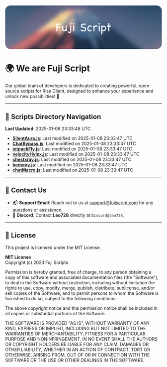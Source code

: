 ![Banner](.github/b.webp)

# 🌍 **We are Fuji Script**

Our global team of developers is dedicated to creating powerful, open-source scripts for Rise Client, designed to enhance your experience and unlock new possibilities! 🌟

---
<!-- SCRIPTS_NAVIGATION_START -->
## 📂 **Scripts Directory Navigation**

**Last Updated**: 2025-01-08 23:33:48 UTC

- **[SilentAura.js](scripts/SilentAura.js)**: Last modified on 2025-01-08 23:33:47 UTC
- **[ChatBypass.js](scripts/ChatBypass.js)**: Last modified on 2025-01-08 23:33:47 UTC
- **[jetpackFly.js](scripts/jetpackFly.js)**: Last modified on 2025-01-08 23:33:47 UTC
- **[velocityHylex.js](scripts/velocityHylex.js)**: Last modified on 2025-01-08 23:33:47 UTC
- **[chestxray.js](scripts/chestxray.js)**: Last modified on 2025-01-08 23:33:47 UTC
- **[bedxray.js](scripts/bedxray.js)**: Last modified on 2025-01-08 23:33:47 UTC
- **[chatMacro.js](scripts/chatMacro.js)**: Last modified on 2025-01-08 23:33:47 UTC

<!-- SCRIPTS_NAVIGATION_END -->

---

## 💬 **Contact Us**  
- 📬 **Support Email**: Reach out to us at [support@fujiscript.com](mailto:support@fujiscript.com) for any questions or assistance.  
- 💬 **Discord**: Contact **Leo728** directly at `Discord@leo728`.

---

## 📜 **License**

This project is licensed under the MIT License.  

**MIT License**  
Copyright (c) 2023 Fuji Scripts  

Permission is hereby granted, free of charge, to any person obtaining a copy of this software and associated documentation files (the "Software"), to deal in the Software without restriction, including without limitation the rights to use, copy, modify, merge, publish, distribute, sublicense, and/or sell copies of the Software, and to permit persons to whom the Software is furnished to do so, subject to the following conditions:  

The above copyright notice and this permission notice shall be included in all copies or substantial portions of the Software.  

THE SOFTWARE IS PROVIDED "AS IS", WITHOUT WARRANTY OF ANY KIND, EXPRESS OR IMPLIED, INCLUDING BUT NOT LIMITED TO THE WARRANTIES OF MERCHANTABILITY, FITNESS FOR A PARTICULAR PURPOSE AND NONINFRINGEMENT. IN NO EVENT SHALL THE AUTHORS OR COPYRIGHT HOLDERS BE LIABLE FOR ANY CLAIM, DAMAGES OR OTHER LIABILITY, WHETHER IN AN ACTION OF CONTRACT, TORT OR OTHERWISE, ARISING FROM, OUT OF OR IN CONNECTION WITH THE SOFTWARE OR THE USE OR OTHER DEALINGS IN THE SOFTWARE.  
